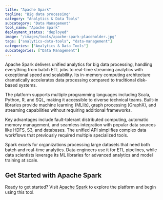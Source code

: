 ```yaml
---
title: "Apache Spark"
tagline: "Big data processing"
category: "Analytics & Data Tools"
subcategory: "Data Management"
tool_name: "Apache Spark"
deployment_status: "deployed"
image: "/images/tools/apache-spark-placeholder.jpg"
tags: ["analytics-data-tools", "data-management"]
categories: ["Analytics & Data Tools"]
subcategories: ["Data Management"]
---
```

Apache Spark delivers unified analytics for big data processing, handling everything from batch ETL jobs to real-time streaming analytics with exceptional speed and scalability. Its in-memory computing architecture dramatically accelerates data processing compared to traditional disk-based systems.

The platform supports multiple programming languages including Scala, Python, R, and SQL, making it accessible to diverse technical teams. Built-in libraries provide machine learning (MLlib), graph processing (GraphX), and streaming capabilities without requiring additional frameworks.

Key advantages include fault-tolerant distributed computing, automatic memory management, and seamless integration with popular data sources like HDFS, S3, and databases. The unified API simplifies complex data workflows that previously required multiple specialized tools.

Spark excels for organizations processing large datasets that need both batch and real-time analytics. Data engineers use it for ETL pipelines, while data scientists leverage its ML libraries for advanced analytics and model training at scale.
## Get Started with Apache Spark

Ready to get started? Visit [Apache Spark](https://apachespark.com) to explore the platform and begin using this tool.
